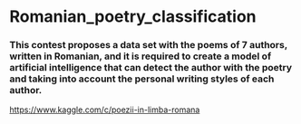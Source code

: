 # Romanian_poetry_classification

### This contest proposes a data set with the poems of 7 authors, written in Romanian, and it is required to create a model of artificial intelligence that can detect the author with the poetry and taking into account the personal writing styles of each author.

https://www.kaggle.com/c/poezii-in-limba-romana
